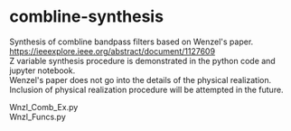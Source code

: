 # combline-synthesis
Synthesis of combline bandpass filters based on Wenzel's paper.  
https://ieeexplore.ieee.org/abstract/document/1127609  
Z variable synthesis procedure is demonstrated in the python code and jupyter notebook.  
Wenzel's paper does not go into the details of the physical realization.  
Inclusion of physical realization procedure will be attempted in the future. 

Wnzl_Comb_Ex.py  
Wnzl_Funcs.py
